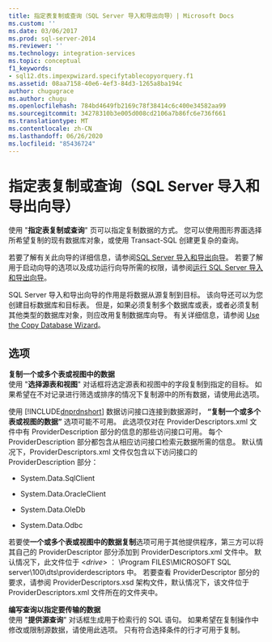 ```yaml
---
title: 指定表复制或查询（SQL Server 导入和导出向导）| Microsoft Docs
ms.custom: ''
ms.date: 03/06/2017
ms.prod: sql-server-2014
ms.reviewer: ''
ms.technology: integration-services
ms.topic: conceptual
f1_keywords:
- sql12.dts.impexpwizard.specifytablecopyorquery.f1
ms.assetid: 08aa7158-40e6-4ef3-84d3-1265a8ba194c
author: chugugrace
ms.author: chugu
ms.openlocfilehash: 784bd4649fb2169c78f38414c6c400e34582aa99
ms.sourcegitcommit: 34278310b3e005d008cd2106a7b86fc6e736f661
ms.translationtype: MT
ms.contentlocale: zh-CN
ms.lasthandoff: 06/26/2020
ms.locfileid: "85436724"
---
```

# <a name="specify-table-copy-or-query-sql-server-import-and-export-wizard"></a>指定表复制或查询（SQL Server 导入和导出向导）
  使用 "**指定表复制或查询**" 页可以指定复制数据的方式。 您可以使用图形界面选择所希望复制的现有数据库对象，或使用 Transact-SQL 创建更复杂的查询。  
  
 若要了解有关此向导的详细信息，请参阅[SQL Server 导入和导出向导](import-and-export-data-with-the-sql-server-import-and-export-wizard.md)。 若要了解用于启动向导的选项以及成功运行向导所需的权限，请参阅[运行 SQL Server 导入和导出向导](start-the-sql-server-import-and-export-wizard.md)。  
  
 SQL Server 导入和导出向导的作用是将数据从源复制到目标。 该向导还可以为您创建目标数据库和目标表。 但是，如果必须复制多个数据库或表，或者必须复制其他类型的数据库对象，则应改用复制数据库向导。 有关详细信息，请参阅 [Use the Copy Database Wizard](../../relational-databases/databases/use-the-copy-database-wizard.md)。  
  
## <a name="options"></a>选项  
 **复制一个或多个表或视图中的数据**  
 使用 "**选择源表和视图**" 对话框将选定源表和视图中的字段复制到指定的目标。 如果希望在不对记录进行筛选或排序的情况下复制源中的所有数据，请使用此选项。  
  
 使用 [!INCLUDE[dnprdnshort](../../includes/dnprdnshort-md.md)] 数据访问接口连接到数据源时， **“复制一个或多个表或视图的数据”** 选项可能不可用。 此选项仅对在 ProviderDescriptors.xml 文件中有 ProviderDescription 部分的信息的那些访问接口可用。 每个 ProviderDescription 部分都包含从相应访问接口检索元数据所需的信息。 默认情况下，ProviderDescriptors.xml 文件仅包含以下访问接口的 ProviderDescription 部分：  
  
-   System.Data.SqlClient  
  
-   System.Data.OracleClient  
  
-   System.Data.OleDb  
  
-   System.Data.Odbc  
  
 若要使**一个或多个表或视图中的数据复制**选项可用于其他提供程序，第三方可以将其自己的 ProviderDescriptor 部分添加到 ProviderDescriptors.xml 文件中。 默认情况下，此文件位于 \<*drive*> ： \Program FILES\MICROSOFT SQL server\100\dts\providerdescriptors 中。 若要查看 ProviderDescriptor 部分的要求，请参阅 ProviderDescriptors.xsd 架构文件，默认情况下，该文件位于 ProviderDescriptors.xml 文件所在的文件夹中。  
  
 **编写查询以指定要传输的数据**  
 使用 "**提供源查询**" 对话框生成用于检索行的 SQL 语句。 如果希望在复制操作中修改或限制源数据，请使用此选项。 只有符合选择条件的行才可用于复制。  
  
  
